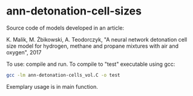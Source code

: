 # ann-detonation-cell-sizes
Source code of models developed in an article:

K. Malik, M. Żbikowski, A. Teodorczyk, "A neural network detonation cell size model for hydrogen, methane and propane mixtures with air and oxygen", 2017

To use: compile and run. To compile to "test" executable using gcc:
```bash
gcc -lm ann-detonation-cells_vol.C -o test
```
Exemplary usage is in main function.
